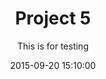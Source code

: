 ---
layout: post
date: 2015-09-20 15:10:00
title: Project 5
subtitle: This is for testing
image: /research/images/project5.png
members:
  - d97922024
  - d01922036
  - r03944015
  - d99922020
  - d01944003
brief: This is for testing. This is for testing. This is for testing. This is for testing. This is for testing. This is for testing. This is for testing. This is for testing. This is for testing. This is for testing. This is for testing. This is for testing. This is for testing. This is for testing. This is for testing. This is for testing. 
---